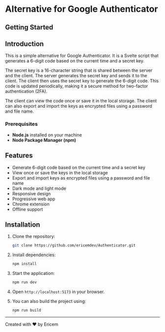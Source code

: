 # Alternative for Google Authenticator

## Getting Started
## Introduction

This is a simple alternative for Google Authenticator. It is a Svelte script that generates a 6-digit code based on the current time and a secret key.

The secret key is a 16-character string that is shared between the server and the client. The server generates the secret key and sends it to the client. The client then uses the secret key to generate the 6-digit code. This code is updated periodically, making it a secure method for two-factor authentication (2FA).

The client can view the code once or save it in the local storage. The client can also export and import the keys as encrypted files using a password and file name.
### Prerequisites
- **Node.js** installed on your machine
- **Node Package Manager (npm)**

## Features
- Generate 6-digit code based on the current time and a secret key
- View once or save the keys in the local storage
- Export and import keys as encrypted files using a password and file name
- Dark mode and light mode
- Responsive design
- Progressive web app
- Chrome extension
- Offline support

## Installation

1. Clone the repository:

    ```bash
    git clone https://github.com/ericemdev/Authenticator.git
    ```

2. Install dependencies:

    ```bash
    npm install
    ```

3. Start the application:

    ```bash
    npm run dev
    ```

4. Open `http://localhost:5173` in your browser.

5. You can also build the project using:

    ```bash
    npm run build
    ```

---

Created with ❤️ by Ericem

